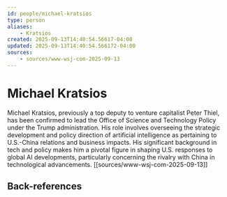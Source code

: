 ```yaml
---
id: people/michael-kratsios
type: person
aliases:
    - Kratsios
created: 2025-09-13T14:40:54.56617-04:00
updated: 2025-09-13T14:40:54.566172-04:00
sources:
    - sources/www-wsj-com-2025-09-13
---
```


# Michael Kratsios

Michael Kratsios, previously a top deputy to venture capitalist Peter Thiel, has been confirmed to lead the Office of Science and Technology Policy under the Trump administration. His role involves overseeing the strategic development and policy direction of artificial intelligence as pertaining to U.S.-China relations and business impacts. His significant background in tech and policy makes him a pivotal figure in shaping U.S. responses to global AI developments, particularly concerning the rivalry with China in technological advancements. [[sources/www-wsj-com-2025-09-13]]

## Back-references
<!-- Auto-maintained by the system -->

